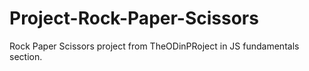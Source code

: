# Project-Rock-Paper-Scissors
Rock Paper Scissors project from TheODinPRoject in JS fundamentals section.
